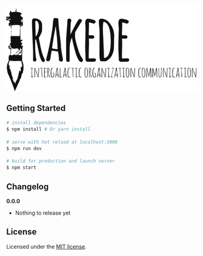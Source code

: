 ![rakede](./docs/rakede-logo.png)

## Getting Started

``` bash
# install dependencies
$ npm install # Or yarn install

# serve with hot reload at localhost:3000
$ npm run dev

# build for production and launch server
$ npm start
```

## Changelog

__0.0.0__

- Nothing to release yet

## License

Licensed under the [MIT license](LICENSE).
